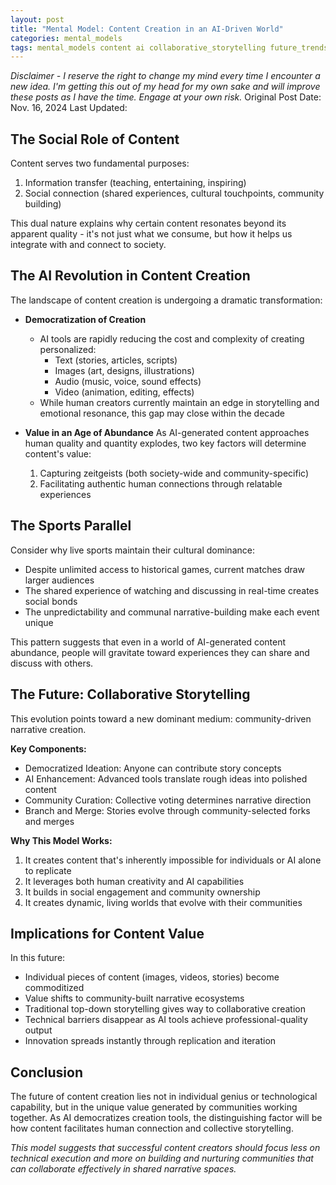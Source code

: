```yaml
---
layout: post
title: "Mental Model: Content Creation in an AI-Driven World"
categories: mental_models
tags: mental_models content ai collaborative_storytelling future_trends
---
```


*Disclaimer - I reserve the right to change my mind every time I encounter a new idea. I'm getting this out of my head for my own sake and will improve these posts as I have the time. Engage at your own risk.*
Original Post Date: Nov. 16, 2024
Last Updated:

## The Social Role of Content
Content serves two fundamental purposes:
1. Information transfer (teaching, entertaining, inspiring)
2. Social connection (shared experiences, cultural touchpoints, community building)

This dual nature explains why certain content resonates beyond its apparent quality - it's not just what we consume, but how it helps us integrate with and connect to society.

## The AI Revolution in Content Creation
The landscape of content creation is undergoing a dramatic transformation:

- **Democratization of Creation**
  - AI tools are rapidly reducing the cost and complexity of creating personalized:
    - Text (stories, articles, scripts)
    - Images (art, designs, illustrations)
    - Audio (music, voice, sound effects)
    - Video (animation, editing, effects)
  - While human creators currently maintain an edge in storytelling and emotional resonance, this gap may close within the decade

- **Value in an Age of Abundance**
  As AI-generated content approaches human quality and quantity explodes, two key factors will determine content's value:
  1. Capturing zeitgeists (both society-wide and community-specific)
  2. Facilitating authentic human connections through relatable experiences

## The Sports Parallel
Consider why live sports maintain their cultural dominance:
- Despite unlimited access to historical games, current matches draw larger audiences
- The shared experience of watching and discussing in real-time creates social bonds
- The unpredictability and communal narrative-building make each event unique

This pattern suggests that even in a world of AI-generated content abundance, people will gravitate toward experiences they can share and discuss with others.

## The Future: Collaborative Storytelling
This evolution points toward a new dominant medium: community-driven narrative creation.

**Key Components:**
- Democratized Ideation: Anyone can contribute story concepts
- AI Enhancement: Advanced tools translate rough ideas into polished content
- Community Curation: Collective voting determines narrative direction
- Branch and Merge: Stories evolve through community-selected forks and merges

**Why This Model Works:**
1. It creates content that's inherently impossible for individuals or AI alone to replicate
2. It leverages both human creativity and AI capabilities
3. It builds in social engagement and community ownership
4. It creates dynamic, living worlds that evolve with their communities

## Implications for Content Value
In this future:
- Individual pieces of content (images, videos, stories) become commoditized
- Value shifts to community-built narrative ecosystems
- Traditional top-down storytelling gives way to collaborative creation
- Technical barriers disappear as AI tools achieve professional-quality output
- Innovation spreads instantly through replication and iteration

## Conclusion
The future of content creation lies not in individual genius or technological capability, but in the unique value generated by communities working together. As AI democratizes creation tools, the distinguishing factor will be how content facilitates human connection and collective storytelling.

*This model suggests that successful content creators should focus less on technical execution and more on building and nurturing communities that can collaborate effectively in shared narrative spaces.*